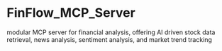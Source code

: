 # FinFlow_MCP_Server
modular MCP server for financial analysis, offering AI driven stock data retrieval, news analysis, sentiment analysis, and market trend tracking
